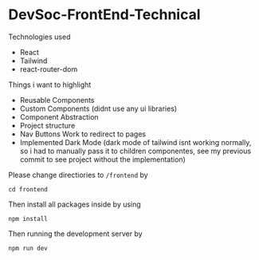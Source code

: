 # DevSoc-FrontEnd-Technical

Technologies used
* React
* Tailwind
* react-router-dom

Things i want to highlight
* Reusable Components
* Custom Components (didnt use any ui libraries)
* Component Abstraction
* Project structure
* Nav Buttons Work to redirect to pages
* Implemented Dark Mode (dark mode of tailwind isnt working normally, so i had to manually pass it to children componentes, see my previous commit to see project without the implementation)


Please change directiories to ```/frontend``` by 
```
cd frontend
```
Then install all packages inside by using 

```
npm install
```

Then running the development server by

```
npm run dev
```
